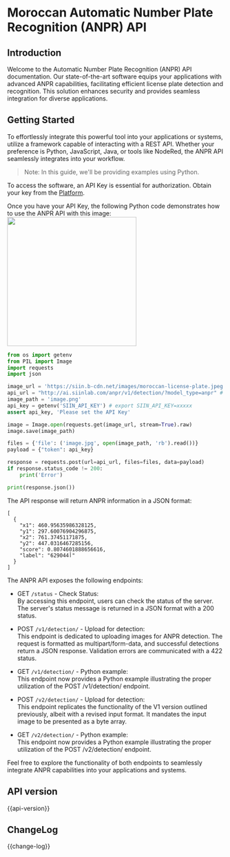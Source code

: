 # Moroccan Automatic Number Plate Recognition (ANPR) API

## Introduction
Welcome to the Automatic Number Plate Recognition (ANPR) API documentation. Our state-of-the-art software equips your applications with advanced ANPR capabilities, facilitating efficient license plate detection and recognition. This solution enhances security and provides seamless integration for diverse applications.

## Getting Started
To effortlessly integrate this powerful tool into your applications or systems, utilize a framework capable of interacting with a REST API. Whether your preference is Python, JavaScript, Java, or tools like NodeRed, the ANPR API seamlessly integrates into your workflow.

> Note: In this guide, we'll be providing examples using Python.

To access the software, an API Key is essential for authorization. Obtain your key from the [Platform](https://platform.siinlab.com/active_products).

Once you have your API Key, the following Python code demonstrates how to use the ANPR API with this image:
<img src="https://siin.b-cdn.net/images/moroccan-license-plate.jpeg" height="300px">

```python
from os import getenv
from PIL import Image
import requests
import json

image_url = 'https://siin.b-cdn.net/images/moroccan-license-plate.jpeg'
api_url = "http://ai.siinlab.com/anpr/v1/detection/?model_type=anpr" # ?model_type=cars, ?model_type=license_plates, ?model_type=license_plates_characters
image_path = 'image.png'
api_key = getenv('SIIN_API_KEY') # export SIIN_API_KEY=xxxxx
assert api_key, 'Please set the API Key'

image = Image.open(requests.get(image_url, stream=True).raw)
image.save(image_path)

files = {'file': ('image.jpg', open(image_path, 'rb').read())}
payload = {"token": api_key}

response = requests.post(url=api_url, files=files, data=payload)
if response.status_code != 200:
    print('Error')

print(response.json())
```

The API response will return ANPR information in a JSON format:

```
[
  {
    "x1": 460.95635986328125,
    "y1": 297.60076904296875,
    "x2": 761.37451171875,
    "y2": 447.0316467285156,
    "score": 0.8074601888656616,
    "label": "6290أ44"
  }
]
```

The ANPR API exposes the following endpoints:

- GET `/status` - Check Status:  
By accessing this endpoint, users can check the status of the server. The server's status message is returned in a JSON format with a 200 status.

- POST `/v1/detection/` - Upload for detection:  
This endpoint is dedicated to uploading images for ANPR detection. The request is formatted as multipart/form-data, and successful detections return a JSON response. Validation errors are communicated with a 422 status.

- GET `/v1/detection/` - Python example:  
This endpoint now provides a Python example illustrating the proper utilization of the POST /v1/detection/ endpoint.

- POST `/v2/detection/` - Upload for detection:  
This endpoint replicates the functionality of the V1 version outlined previously, albeit with a revised input format. It mandates the input image to be presented as a byte array.

- GET `/v2/detection/` - Python example:  
This endpoint now provides a Python example illustrating the proper utilization of the POST /v2/detection/ endpoint.

Feel free to explore the functionality of both endpoints to seamlessly integrate ANPR capabilities into your applications and systems.

## API version
{{api-version}}

## ChangeLog
{{change-log}}